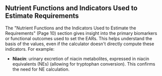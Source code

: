 ## Nutrient Functions and Indicators Used to Estimate Requirements

The "Nutrient Functions and the Indicators Used to Estimate the Requirements" (Page 10) section gives insight into the primary biomarkers or functional outcomes used to set the EARs. This helps understand the basis of the values, even if the calculator doesn't directly compute these indicators. For example:

*   **Niacin**: urinary excretion of niacin metabolites, expressed in niacin equivalents (NEs) (allowing for tryptophan conversion). This confirms the need for NE calculation. 